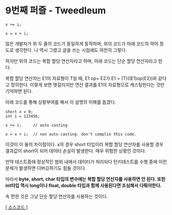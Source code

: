 # 9번째 퍼즐 - Tweedleum

```{.java}
x += i;

x = x + i;
```
많은 개발자가 위 두 줄의 코드가 동일하게 동작하며, 위의 코드가 아래 코드의 약어 정도로 생각한다. 나 역시 그랬고 글을 쓰는 시점에도 여전히 그렇다.

하지만 위의 코드는 복합 할당 연산자라고 하며, 아래 코드는 단순 할당 연산자라고 한다. 

복합 할당 연산자는 E1의 자료형이 T일 때, E1 op= E2가 E1 = (T)((E1)op(E2))와 같다고 정의한다. 이렇게 보면 햇갈리지만 연산 결과를 E1의 자료형으로 캐스팅한다는 것만 기억하면 된다.

아래 코드를 통해 상황부여를 해서 이 설명의 이해를 돕겠다.
```{.java}
short x = 0;
int i = 123456;

x += i; 	// auto casting

x = x + i;	// non auto casting. don't complie this code.
```
이것이 이 둘의 차이점이다. x의 경우 short 타입이라 복합 할당 연산자를 사용할 경우 결과값이 short이 되어 데이터 손실이 발생한다. 매우 위험한 상황인 것이다.

만약 테스트중에 정상적인 범위 내에서 데이터가 처리되다 턴키테스트를 수행 중에 이런 문제가 발생하면 디버깅하기도 힘들 것이다.

따라서 **byte, short, char 타입의 변수에는 복합 할당 연산자를 사용하면 안 된다. 또한 int타입 역시 long이나 float, double 타입과 함께 사용된다면 조심해서 다뤄야한다.**

속 편한 것은 그냥 단순 할당 연산자를 사용하는 것이다. 


[[ 소스코드 ]](https://github.com/bbubbush/java_puzzlers/blob/master/Part1_%ED%91%9C%ED%98%84%EC%8B%9D%ED%8D%BC%EC%A6%90/java/Tweedleum.java)